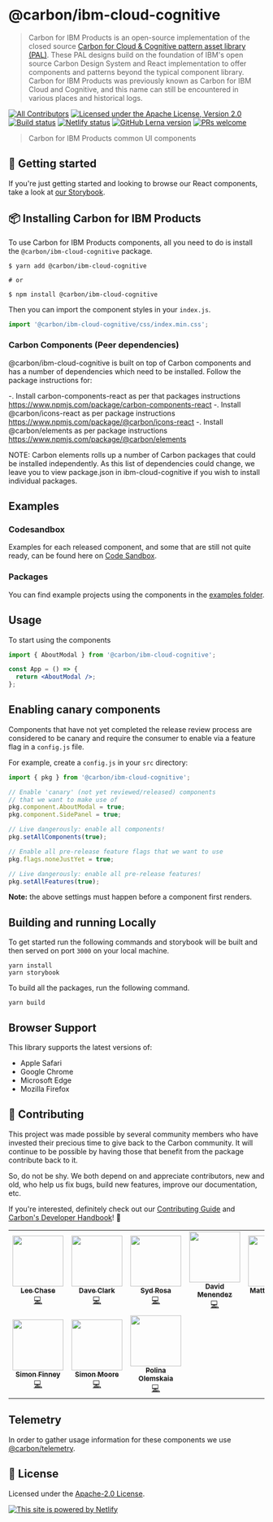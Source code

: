 # @carbon/ibm-cloud-cognitive

> Carbon for IBM Products is an open-source implementation of the closed source
> [Carbon for Cloud & Cognitive pattern asset library (PAL)](https://pages.github.ibm.com/cdai-design/pal/).
> These PAL designs build on the foundation of IBM's open source Carbon Design
> System and React implementation to offer components and patterns beyond the
> typical component library. Carbon for IBM Products was previously known as
> Carbon for IBM Cloud and Cognitive, and this name can still be encountered in
> various places and historical logs.

[![All Contributors](https://img.shields.io/badge/all_contributors-10-orange.svg?style=flat-square)](#contributors-)
[![Licensed under the Apache License, Version 2.0](https://img.shields.io/badge/license-Apache--2.0-blue.svg)](https://github.com/carbon-design-system/ibm-cloud-cognitive/blob/master/LICENSE)
[![Build status](https://github.com/carbon-design-system/ibm-cloud-cognitive/workflows/ci/badge.svg)](https://github.com/carbon-design-system/ibm-cloud-cognitive/actions?query=workflow%3Aci)
[![Netlify status](https://img.shields.io/netlify/19d81e71-7987-4124-8a3a-36e051486e6b)](https://app.netlify.com/sites/ibm-cloud-cognitive/deploys)
[![GitHub Lerna version](https://img.shields.io/github/lerna-json/v/carbon-design-system/ibm-cloud-cognitive)](https://lerna.js.org)
[![PRs welcome](https://img.shields.io/badge/PRs-welcome-brightgreen)](https://github.com/carbon-design-system/ibm-cloud-cognitive/blob/master/.github/CONTRIBUTING.md)

> Carbon for IBM Products common UI components

## 🚀 Getting started

If you're just getting started and looking to browse our React components, take
a look at [our Storybook](https://ibm-cloud-cognitive.netlify.app).

## 📦 Installing Carbon for IBM Products

To use Carbon for IBM Products components, all you need to do is install the
`@carbon/ibm-cloud-cognitive` package.

```shell
$ yarn add @carbon/ibm-cloud-cognitive

# or

$ npm install @carbon/ibm-cloud-cognitive
```

Then you can import the component styles in your `index.js`.

```js
import '@carbon/ibm-cloud-cognitive/css/index.min.css';
```

### Carbon Components (Peer dependencies)

@carbon/ibm-cloud-cognitive is built on top of Carbon components and has a
number of dependencies which need to be installed. Follow the package
instructions for:

-. Install carbon-components-react as per that packages instructions
<https://www.npmjs.com/package/carbon-components-react> -. Install
@carbon/icons-react as per package instructions
<https://www.npmjs.com/package/@carbon/icons-react> -. Install @carbon/elements
as per package instructions <https://www.npmjs.com/package/@carbon/elements>

NOTE: Carbon elements rolls up a number of Carbon packages that could be
installed independently. As this list of dependencies could change, we leave you
to view package.json in ibm-cloud-cognitive if you wish to install individual
packages.

## Examples

### Codesandbox

Examples for each released component, and some that are still not quite ready,
can be found here on
[Code Sandbox](https://codesandbox.io/examples/package/@carbon/ibm-cloud-cognitive).

### Packages

You can find example projects using the components in the
[examples folder](../../packages/examples/cloud-cognitive).

## Usage

To start using the components

```jsx
import { AboutModal } from '@carbon/ibm-cloud-cognitive';

const App = () => {
  return <AboutModal />;
};
```

## Enabling canary components

Components that have not yet completed the release review process are considered
to be canary and require the consumer to enable via a feature flag in a
`config.js` file.

For example, create a `config.js` in your `src` directory:

```js
import { pkg } from '@carbon/ibm-cloud-cognitive';

// Enable 'canary' (not yet reviewed/released) components
// that we want to make use of
pkg.component.AboutModal = true;
pkg.component.SidePanel = true;

// Live dangerously: enable all components!
pkg.setAllComponents(true);

// Enable all pre-release feature flags that we want to use
pkg.flags.noneJustYet = true;

// Live dangerously: enable all pre-release features!
pkg.setAllFeatures(true);
```

**Note:** the above settings must happen before a component first renders.

## Building and running Locally

To get started run the following commands and storybook will be built and then
served on port `3000` on your local machine.

```
yarn install
yarn storybook
```

To build all the packages, run the following command.

```
yarn build
```

## Browser Support

This library supports the latest versions of:

- Apple Safari
- Google Chrome
- Microsoft Edge
- Mozilla Firefox

## 🙌 Contributing

This project was made possible by several community members who have invested
their precious time to give back to the Carbon community. It will continue to be
possible by having those that benefit from the package contribute back to it.

So, do not be shy. We both depend on and appreciate contributors, new and old,
who help us fix bugs, build new features, improve our documentation, etc.

If you're interested, definitely check out our
[Contributing Guide](https://github.com/carbon-design-system/ibm-cloud-cognitive/blob/master/.github/CONTRIBUTING.md)
and
[Carbon's Developer Handbook](https://github.com/carbon-design-system/carbon/blob/master/docs/developer-handbook.md)!
👀

<!-- ALL-CONTRIBUTORS-LIST:START - Do not remove or modify this section -->
<!-- prettier-ignore-start -->
<!-- markdownlint-disable -->
<table>
  <tr>
    <td align="center"><a href="https://github.com/lee-chase"><img src="https://avatars0.githubusercontent.com/u/15086604?v=4" width="100px;" alt=""/><br /><sub><b>Lee Chase</b></sub></a><br /><a href="https://github.com/carbon-design-system/ibm-cloud-cognitive/commits?author=lee-chase" title="Code">💻</a></td>
    <td align="center"><a href="https://github.com/dcwarwick"><img src="https://avatars.githubusercontent.com/u/6385315?v=4" width="100px;" alt=""/><br /><sub><b>Dave Clark</b></sub></a><br /><a href="https://github.com/carbon-design-system/ibm-cloud-cognitive/commits?author=dcwarwick" title="Code">💻</a></td>
    <td align="center"><a href="https://github.com/sydrosa"><img src="https://avatars.githubusercontent.com/u/47571589?v=4" width="100px;" alt=""/><br /><sub><b>Syd Rosa</b></sub></a><br /><a href="https://github.com/carbon-design-system/ibm-cloud-cognitive/commits?author=sydrosa" title="Code">💻</a></td>
    <td align="center"><a href="http://davidmenendez.net"><img src="https://avatars1.githubusercontent.com/u/6370760?v=4" width="100px;" alt=""/><br /><sub><b>David Menendez</b></sub></a><br /><a href="https://github.com/carbon-design-system/ibm-cloud-cognitive/commits?author=davidmenendez" title="Code">💻</a></td>
    <td align="center"><a href="http://www.matthewdgallo.com"><img src="https://avatars0.githubusercontent.com/u/10215203?v=4" width="100px;" alt=""/><br /><sub><b>Matthew Gallo</b></sub></a><br /><a href="https://github.com/carbon-design-system/ibm-cloud-cognitive/commits?author=matthewgallo" title="Code">💻</a></td>
  </tr>
  <tr>
    <td align="center"><a href="http://simonfinney.dev"><img src="https://avatars2.githubusercontent.com/u/3846874?v=4" width="100px;" alt=""/><br /><sub><b>Simon Finney</b></sub></a><br /><a href="https://github.com/carbon-design-system/ibm-cloud-cognitive/commits?author=SimonFinney" title="Code">💻</a></td>
    <td align="center"><a href="https://github.com/moores2"><img src="https://avatars2.githubusercontent.com/u/6977424?v=4" width="100px;" alt=""/><br /><sub><b>Simon Moore</b></sub></a><br /><a href="https://github.com/carbon-design-system/ibm-cloud-cognitive/commits?author=moores2" title="Code">💻</a></td>
    <td align="center"><a href="https://github.com/polinaouk"><img src="https://avatars2.githubusercontent.com/u/24444328?v=4" width="100px;" alt=""/><br /><sub><b>Polina Olemskaia</b></sub></a><br /><a href="https://github.com/carbon-design-system/ibm-cloud-cognitive/commits?author=polinaouk" title="Code">💻</a></td>
  </tr>
</table>

<!-- markdownlint-enable -->
<!-- prettier-ignore-end -->

<!-- ALL-CONTRIBUTORS-LIST:END -->

## Telemetry

In order to gather usage information for these components we use
[@carbon/telemetry](https://www.carbondesignsystem.com/help/faq/#telemetry).

## 📝 License

Licensed under the
[Apache-2.0 License](https://github.com/carbon-design-system/ibm-cloud-cognitive/blob/master/LICENSE).

[![This site is powered by Netlify](https://www.netlify.com/img/global/badges/netlify-color-accent.svg)](https://www.netlify.com)
